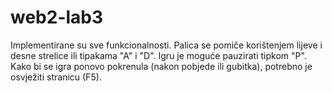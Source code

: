 # web2-lab3

Implementirane su sve funkcionalnosti.
Palica se pomiče korištenjem lijeve i desne strelice ili tipakama "A" i "D".
Igru je moguće pauzirati tipkom "P".
Kako bi se igra ponovo pokrenula (nakon pobjede ili gubitka), potrebno je osvježiti stranicu (F5).
